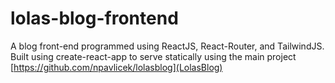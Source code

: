# lolas-blog-frontend

A blog front-end programmed using ReactJS, React-Router, and TailwindJS. Built using create-react-app to serve statically using the main project [https://github.com/npavlicek/lolasblog](LolasBlog)
